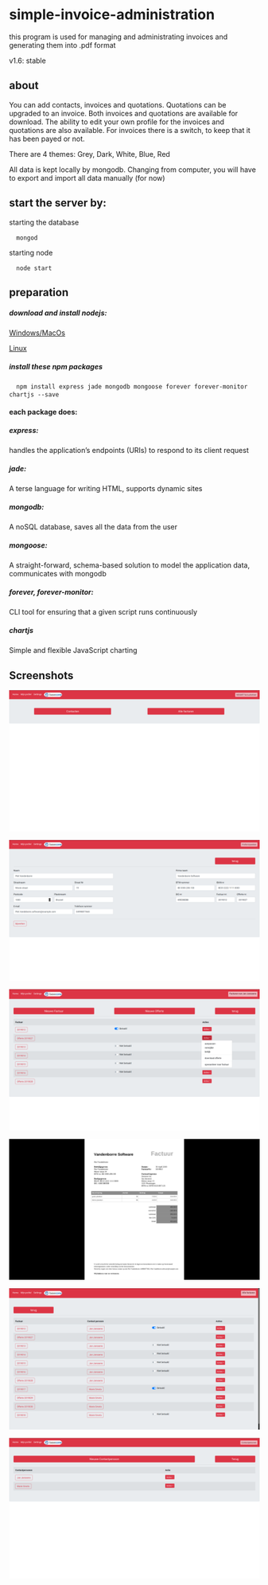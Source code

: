 # simple-invoice-administration
this program is used for managing and administrating invoices and generating them into .pdf format

v1.6: stable

about
--
You can add contacts, invoices and quotations.
Quotations can be upgraded to an invoice.
Both invoices and quotations are available for download.
The ability to edit your own profile for the invoices and quotations are also available.
For invoices there is a switch, to keep that it has been payed or not.

There are 4 themes: Grey, Dark, White, Blue, Red

All data is kept locally by mongodb.
Changing from computer, you will have to export and import all data manually (for now)

start the server by:
--

starting the database
```
  mongod
```

starting node
```
  node start
```

preparation
--

##### download and install nodejs:

[Windows/MacOs](https://nodejs.org/en/download/)

[Linux](https://nodejs.org/en/download/package-manager/)



##### install these npm packages

```
  npm install express jade mongodb mongoose forever forever-monitor chartjs --save
```

#### each package does:


##### express:

handles the application’s endpoints (URIs) to respond to its client request

##### jade:

A terse language for writing HTML, supports dynamic sites

##### mongodb:

A noSQL database, saves all the data from the user

##### mongoose:

A straight-forward, schema-based solution to model the application data, communicates with mongodb

##### forever, forever-monitor:

CLI tool for ensuring that a given script runs continuously

##### chartjs
Simple and flexible JavaScript charting

Screenshots
-

![index page](screenshots/1.png)

![profile edit page](screenshots/3.png)

![invoices of 1 person](screenshots/4.png)

![pdf generated invoice](screenshots/5.png)

![All invoices](screenshots/6.png)

![all contacts](screenshots/7.png)
